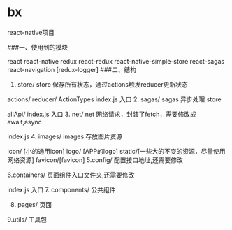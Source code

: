 # bx
react-native项目

###一、使用到的模块

react
react-native
redux
react-redux
react-native-simple-store
react-sagas
react-navigation
[redux-logger]
###二、结构

1. store/
store 保存所有状态，通过actions触发reducer更新状态

actions/
reducer/
ActionTypes
index.js 入口
2. sagas/
sagas 异步处理 store

allApi/
index.js 入口
3. net/
net 网络请求，封装了fetch，需要修改成await,async

index.js
4. images/
images 存放图片资源

icon/ [小的通用icon]
logo/ [APP的logo]
static/[一些大的不变的资源，尽量使用网络资源]
favicon/[favicon]
5.config/
配置接口地址,还需要修改

6.containers/
页面组件入口文件夹,还需要修改

index.js 入口
7. components/
公共组件

8. pages/
页面

9.utils/
工具包
